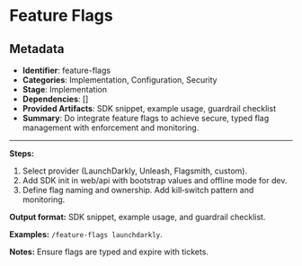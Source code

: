 # Feature Flags

## Metadata

- **Identifier**: feature-flags
- **Categories**: Implementation, Configuration, Security
- **Stage**: Implementation
- **Dependencies**: []
- **Provided Artifacts**: SDK snippet, example usage, guardrail checklist
- **Summary**: Do integrate feature flags to achieve secure, typed flag management with enforcement and monitoring.

---

**Steps:**

1. Select provider (LaunchDarkly, Unleash, Flagsmith, custom).
2. Add SDK init in web/api with bootstrap values and offline mode for dev.
3. Define flag naming and ownership. Add kill‑switch pattern and monitoring.

**Output format:** SDK snippet, example usage, and guardrail checklist.

**Examples:** `/feature-flags launchdarkly`.

**Notes:** Ensure flags are typed and expire with tickets.
